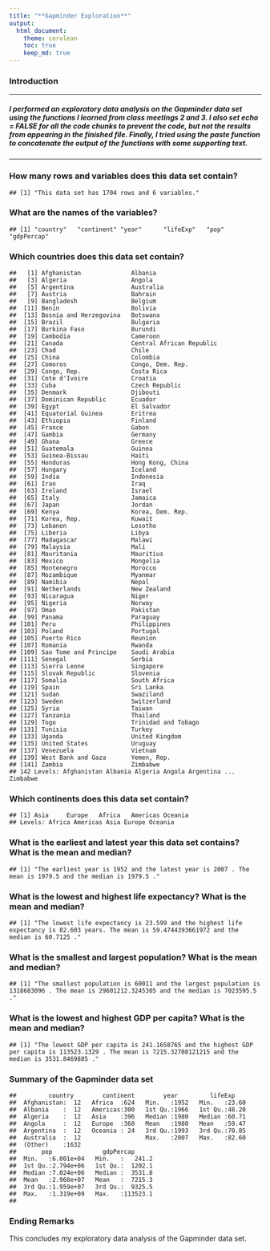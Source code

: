 ```yaml
---
title: "**Gapminder Exploration**"
output: 
  html_document:
    theme: cerulean
    toc: true
    keep_md: true
---
```

### **Introduction**

-----------------------

##### I performed an exploratory data analysis on the Gapminder data set using the functions I learned from class meetings 2 and 3. I also set echo = FALSE for all the code chunks to prevent the code, but not the results from appearing in the finished file. Finally, I tried using the paste function to concatenate the output of the functions with some supporting text. 



--------------------------------------------------------------------------

### **How many rows and variables does this data set contain?**

```
## [1] "This data set has 1704 rows and 6 variables."
```
### **What are the names of the variables?**

```
## [1] "country"   "continent" "year"      "lifeExp"   "pop"       "gdpPercap"
```
### **Which countries does this data set contain?**

```
##   [1] Afghanistan              Albania                 
##   [3] Algeria                  Angola                  
##   [5] Argentina                Australia               
##   [7] Austria                  Bahrain                 
##   [9] Bangladesh               Belgium                 
##  [11] Benin                    Bolivia                 
##  [13] Bosnia and Herzegovina   Botswana                
##  [15] Brazil                   Bulgaria                
##  [17] Burkina Faso             Burundi                 
##  [19] Cambodia                 Cameroon                
##  [21] Canada                   Central African Republic
##  [23] Chad                     Chile                   
##  [25] China                    Colombia                
##  [27] Comoros                  Congo, Dem. Rep.        
##  [29] Congo, Rep.              Costa Rica              
##  [31] Cote d'Ivoire            Croatia                 
##  [33] Cuba                     Czech Republic          
##  [35] Denmark                  Djibouti                
##  [37] Dominican Republic       Ecuador                 
##  [39] Egypt                    El Salvador             
##  [41] Equatorial Guinea        Eritrea                 
##  [43] Ethiopia                 Finland                 
##  [45] France                   Gabon                   
##  [47] Gambia                   Germany                 
##  [49] Ghana                    Greece                  
##  [51] Guatemala                Guinea                  
##  [53] Guinea-Bissau            Haiti                   
##  [55] Honduras                 Hong Kong, China        
##  [57] Hungary                  Iceland                 
##  [59] India                    Indonesia               
##  [61] Iran                     Iraq                    
##  [63] Ireland                  Israel                  
##  [65] Italy                    Jamaica                 
##  [67] Japan                    Jordan                  
##  [69] Kenya                    Korea, Dem. Rep.        
##  [71] Korea, Rep.              Kuwait                  
##  [73] Lebanon                  Lesotho                 
##  [75] Liberia                  Libya                   
##  [77] Madagascar               Malawi                  
##  [79] Malaysia                 Mali                    
##  [81] Mauritania               Mauritius               
##  [83] Mexico                   Mongolia                
##  [85] Montenegro               Morocco                 
##  [87] Mozambique               Myanmar                 
##  [89] Namibia                  Nepal                   
##  [91] Netherlands              New Zealand             
##  [93] Nicaragua                Niger                   
##  [95] Nigeria                  Norway                  
##  [97] Oman                     Pakistan                
##  [99] Panama                   Paraguay                
## [101] Peru                     Philippines             
## [103] Poland                   Portugal                
## [105] Puerto Rico              Reunion                 
## [107] Romania                  Rwanda                  
## [109] Sao Tome and Principe    Saudi Arabia            
## [111] Senegal                  Serbia                  
## [113] Sierra Leone             Singapore               
## [115] Slovak Republic          Slovenia                
## [117] Somalia                  South Africa            
## [119] Spain                    Sri Lanka               
## [121] Sudan                    Swaziland               
## [123] Sweden                   Switzerland             
## [125] Syria                    Taiwan                  
## [127] Tanzania                 Thailand                
## [129] Togo                     Trinidad and Tobago     
## [131] Tunisia                  Turkey                  
## [133] Uganda                   United Kingdom          
## [135] United States            Uruguay                 
## [137] Venezuela                Vietnam                 
## [139] West Bank and Gaza       Yemen, Rep.             
## [141] Zambia                   Zimbabwe                
## 142 Levels: Afghanistan Albania Algeria Angola Argentina ... Zimbabwe
```

### **Which continents does this data set contain?**

```
## [1] Asia     Europe   Africa   Americas Oceania 
## Levels: Africa Americas Asia Europe Oceania
```


### **What is the earliest and latest year this data set contains? What is the mean and median?**

```
## [1] "The earliest year is 1952 and the latest year is 2007 . The mean is 1979.5 and the median is 1979.5 ."
```


### **What is the lowest and highest life expectancy? What is the mean and median?**

```
## [1] "The lowest life expectancy is 23.599 and the highest life expectancy is 82.603 years. The mean is 59.4744393661972 and the median is 60.7125 ."
```

### **What is the smallest and largest population? What is the mean and median?**

```
## [1] "The smallest population is 60011 and the largest population is 1318683096 . The mean is 29601212.3245305 and the median is 7023595.5 ."
```


### **What is the lowest and highest GDP per capita? What is the mean and median?**

```
## [1] "The lowest GDP per capita is 241.1658765 and the highest GDP per capita is 113523.1329 . The mean is 7215.32708121215 and the median is 3531.8469885 ."
```

### **Summary of the Gapminder data set**

```
##         country        continent        year         lifeExp     
##  Afghanistan:  12   Africa  :624   Min.   :1952   Min.   :23.60  
##  Albania    :  12   Americas:300   1st Qu.:1966   1st Qu.:48.20  
##  Algeria    :  12   Asia    :396   Median :1980   Median :60.71  
##  Angola     :  12   Europe  :360   Mean   :1980   Mean   :59.47  
##  Argentina  :  12   Oceania : 24   3rd Qu.:1993   3rd Qu.:70.85  
##  Australia  :  12                  Max.   :2007   Max.   :82.60  
##  (Other)    :1632                                                
##       pop              gdpPercap       
##  Min.   :6.001e+04   Min.   :   241.2  
##  1st Qu.:2.794e+06   1st Qu.:  1202.1  
##  Median :7.024e+06   Median :  3531.8  
##  Mean   :2.960e+07   Mean   :  7215.3  
##  3rd Qu.:1.959e+07   3rd Qu.:  9325.5  
##  Max.   :1.319e+09   Max.   :113523.1  
## 
```

### **Ending Remarks**
This concludes my exploratory data analysis of the Gapminder data set.

